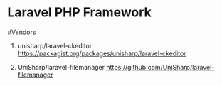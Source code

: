 # Laravel PHP Framework

#Vendors
1. unisharp/laravel-ckeditor
https://packagist.org/packages/unisharp/laravel-ckeditor

2. UniSharp/laravel-filemanager
https://github.com/UniSharp/laravel-filemanager
